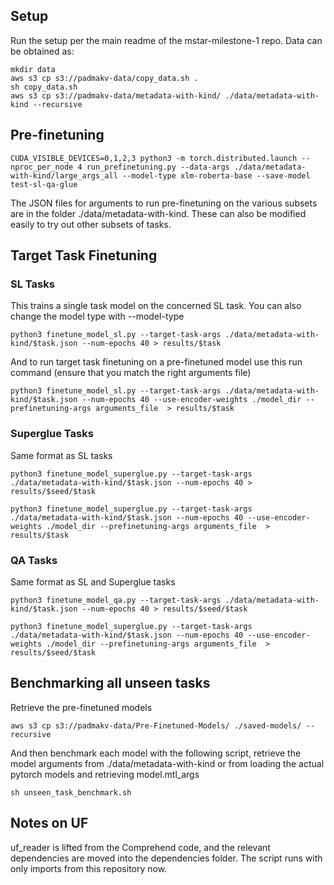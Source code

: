 ## Setup

Run the setup per the main readme of the mstar-milestone-1 repo. Data can be obtained as:
```
mkdir data
aws s3 cp s3://padmakv-data/copy_data.sh .
sh copy_data.sh
aws s3 cp s3://padmakv-data/metadata-with-kind/ ./data/metadata-with-kind --recursive
```

## Pre-finetuning
```
CUDA_VISIBLE_DEVICES=0,1,2,3 python3 -m torch.distributed.launch --nproc_per_node 4 run_prefinetuning.py --data-args ./data/metadata-with-kind/large_args_all --model-type xlm-roberta-base --save-model test-sl-qa-glue
```
The JSON files for arguments to run pre-finetuning on the various subsets are in the folder ./data/metadata-with-kind. These can also be modified easily to try out other subsets of tasks. 

## Target Task Finetuning

### SL Tasks
This trains a single task model on the concerned SL task. You can also change the model type with --model-type
```
python3 finetune_model_sl.py --target-task-args ./data/metadata-with-kind/$task.json --num-epochs 40 > results/$task
```
And to run target task finetuning on a pre-finetuned model use this run command (ensure that you match the right arguments file)
```
python3 finetune_model_sl.py --target-task-args ./data/metadata-with-kind/$task.json --num-epochs 40 --use-encoder-weights ./model_dir --prefinetuning-args arguments_file  > results/$task
```

### Superglue Tasks 
Same format as SL tasks
```
python3 finetune_model_superglue.py --target-task-args ./data/metadata-with-kind/$task.json --num-epochs 40 > results/$seed/$task

python3 finetune_model_superglue.py --target-task-args ./data/metadata-with-kind/$task.json --num-epochs 40 --use-encoder-weights ./model_dir --prefinetuning-args arguments_file  > results/$task
```

### QA Tasks
Same format as SL and Superglue tasks
```
python3 finetune_model_qa.py --target-task-args ./data/metadata-with-kind/$task.json --num-epochs 40 > results/$seed/$task

python3 finetune_model_superglue.py --target-task-args ./data/metadata-with-kind/$task.json --num-epochs 40 --use-encoder-weights ./model_dir --prefinetuning-args arguments_file  > results/$seed/$task
```

## Benchmarking all unseen tasks
Retrieve the pre-finetuned models
```
aws s3 cp s3://padmakv-data/Pre-Finetuned-Models/ ./saved-models/ --recursive
```
And then benchmark each model with the following script, retrieve the model arguments from ./data/metadata-with-kind or from loading the actual pytorch models and retrieving model.mtl\_args
```
sh unseen_task_benchmark.sh
```

## Notes on UF
uf\_reader is lifted from the Comprehend code, and the relevant dependencies are moved into the dependencies folder. The script runs with only imports from this repository now.
